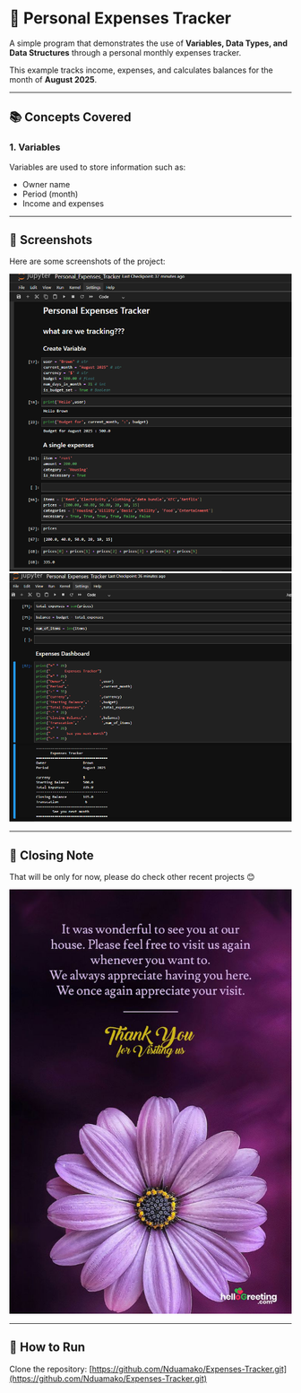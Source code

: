 # 🧾 Personal Expenses Tracker

A simple program that demonstrates the use of **Variables, Data Types, and Data Structures** through a personal monthly expenses tracker.

This example tracks income, expenses, and calculates balances for the month of **August 2025**.

---

## 📚 Concepts Covered
### 1. Variables
Variables are used to store information such as:
- Owner name  
- Period (month)  
- Income and expenses  

---

## 📸 Screenshots

Here are some screenshots of the project:

   ![Screenshot 2](Screenshot%202025-08-21%20101715.png) 
   ![Screenshot 1](Screenshot%202025-08-21%20101623.png)


   ---

## 🙏 Closing Note  

That will be only for now, please do check other recent projects 😊  

![Thank You](Thank%20You%20For%20Visiting.jpeg)


---

## 🚀 How to Run

   Clone the repository:
[https://github.com/Nduamako/Expenses-Tracker.git](https://github.com/Nduamako/Expenses-Tracker.git)


